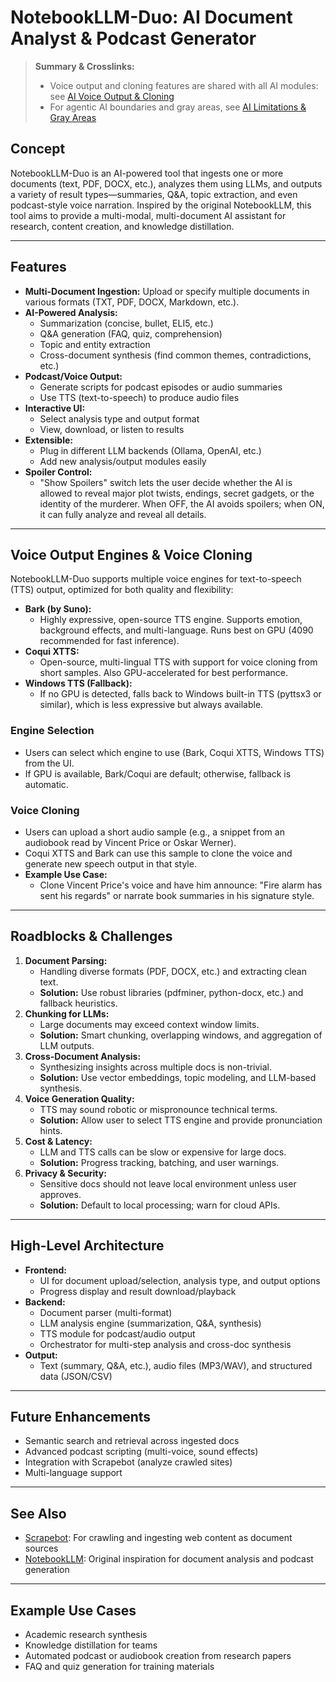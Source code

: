 # NotebookLLM-Duo: AI Document Analyst & Podcast Generator

> **Summary & Crosslinks:**
> - Voice output and cloning features are shared with all AI modules: see [AI Voice Output & Cloning](../../../ai/voice/README.md)
> - For agentic AI boundaries and gray areas, see [AI Limitations & Gray Areas](../../../ai/LIMITATIONS.md)

## Concept
NotebookLLM-Duo is an AI-powered tool that ingests one or more documents (text, PDF, DOCX, etc.), analyzes them using LLMs, and outputs a variety of result types—summaries, Q&A, topic extraction, and even podcast-style voice narration. Inspired by the original NotebookLLM, this tool aims to provide a multi-modal, multi-document AI assistant for research, content creation, and knowledge distillation.

---

## Features
- **Multi-Document Ingestion:** Upload or specify multiple documents in various formats (TXT, PDF, DOCX, Markdown, etc.).
- **AI-Powered Analysis:**
  - Summarization (concise, bullet, ELI5, etc.)
  - Q&A generation (FAQ, quiz, comprehension)
  - Topic and entity extraction
  - Cross-document synthesis (find common themes, contradictions, etc.)
- **Podcast/Voice Output:**
  - Generate scripts for podcast episodes or audio summaries
  - Use TTS (text-to-speech) to produce audio files
- **Interactive UI:**
  - Select analysis type and output format
  - View, download, or listen to results
- **Extensible:**
  - Plug in different LLM backends (Ollama, OpenAI, etc.)
  - Add new analysis/output modules easily
- **Spoiler Control:**
  - "Show Spoilers" switch lets the user decide whether the AI is allowed to reveal major plot twists, endings, secret gadgets, or the identity of the murderer. When OFF, the AI avoids spoilers; when ON, it can fully analyze and reveal all details.

---

## Voice Output Engines & Voice Cloning

NotebookLLM-Duo supports multiple voice engines for text-to-speech (TTS) output, optimized for both quality and flexibility:

- **Bark (by Suno):**
  - Highly expressive, open-source TTS engine. Supports emotion, background effects, and multi-language. Runs best on GPU (4090 recommended for fast inference).
- **Coqui XTTS:**
  - Open-source, multi-lingual TTS with support for voice cloning from short samples. Also GPU-accelerated for best performance.
- **Windows TTS (Fallback):**
  - If no GPU is detected, falls back to Windows built-in TTS (pyttsx3 or similar), which is less expressive but always available.

### Engine Selection
- Users can select which engine to use (Bark, Coqui XTTS, Windows TTS) from the UI.
- If GPU is available, Bark/Coqui are default; otherwise, fallback is automatic.

### Voice Cloning
- Users can upload a short audio sample (e.g., a snippet from an audiobook read by Vincent Price or Oskar Werner).
- Coqui XTTS and Bark can use this sample to clone the voice and generate new speech output in that style.
- **Example Use Case:**
  - Clone Vincent Price's voice and have him announce: "Fire alarm has sent his regards" or narrate book summaries in his signature style.

---

## Roadblocks & Challenges
1. **Document Parsing:**
   - Handling diverse formats (PDF, DOCX, etc.) and extracting clean text.
   - **Solution:** Use robust libraries (pdfminer, python-docx, etc.) and fallback heuristics.
2. **Chunking for LLMs:**
   - Large documents may exceed context window limits.
   - **Solution:** Smart chunking, overlapping windows, and aggregation of LLM outputs.
3. **Cross-Document Analysis:**
   - Synthesizing insights across multiple docs is non-trivial.
   - **Solution:** Use vector embeddings, topic modeling, and LLM-based synthesis.
4. **Voice Generation Quality:**
   - TTS may sound robotic or mispronounce technical terms.
   - **Solution:** Allow user to select TTS engine and provide pronunciation hints.
5. **Cost & Latency:**
   - LLM and TTS calls can be slow or expensive for large docs.
   - **Solution:** Progress tracking, batching, and user warnings.
6. **Privacy & Security:**
   - Sensitive docs should not leave local environment unless user approves.
   - **Solution:** Default to local processing; warn for cloud APIs.

---

## High-Level Architecture
- **Frontend:**
  - UI for document upload/selection, analysis type, and output options
  - Progress display and result download/playback
- **Backend:**
  - Document parser (multi-format)
  - LLM analysis engine (summarization, Q&A, synthesis)
  - TTS module for podcast/audio output
  - Orchestrator for multi-step analysis and cross-doc synthesis
- **Output:**
  - Text (summary, Q&A, etc.), audio files (MP3/WAV), and structured data (JSON/CSV)

---

## Future Enhancements
- Semantic search and retrieval across ingested docs
- Advanced podcast scripting (multi-voice, sound effects)
- Integration with Scrapebot (analyze crawled sites)
- Multi-language support

---

## See Also
- [Scrapebot](../2025-05-06_scrapebot/): For crawling and ingesting web content as document sources
- [NotebookLLM](link-or-note): Original inspiration for document analysis and podcast generation

---

## Example Use Cases
- Academic research synthesis
- Knowledge distillation for teams
- Automated podcast or audiobook creation from research papers
- FAQ and quiz generation for training materials

